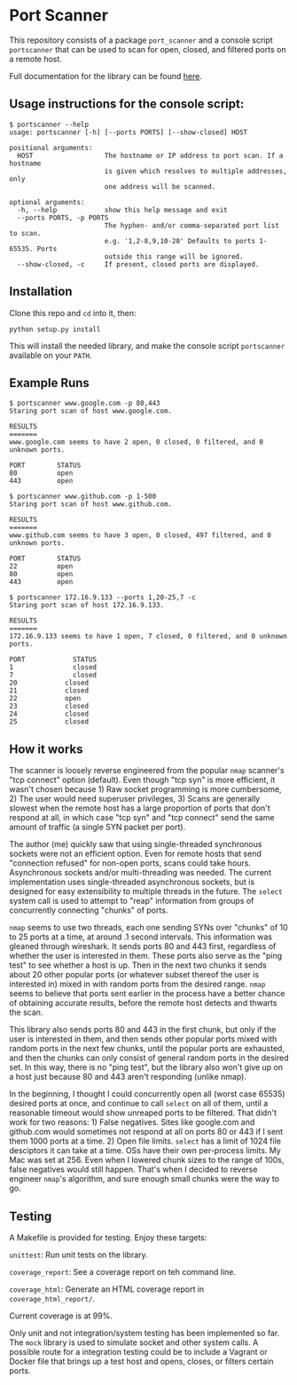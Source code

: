 # Port Scanner

This repository consists of a package ``port_scanner`` and a console script ``portscanner`` that can be used to scan for open, closed, and filtered ports on a remote host.

Full documentation for the library can be found [here](link).

## Usage instructions for the console script:

```
$ portscanner --help
usage: portscanner [-h] [--ports PORTS] [--show-closed] HOST

positional arguments:
  HOST                  The hostname or IP address to port scan. If a hostname
                        is given which resolves to multiple addresses, only
                        one address will be scanned.

optional arguments:
  -h, --help            show this help message and exit
  --ports PORTS, -p PORTS
                        The hyphen- and/or comma-separated port list to scan.
                        e.g. '1,2-8,9,10-20' Defaults to ports 1-65535. Ports
                        outside this range will be ignored.
  --show-closed, -c     If present, closed ports are displayed.
```

## Installation

Clone this repo and ``cd`` into it, then:

```
python setup.py install
```

This will install the needed library, and make the console script ``portscanner`` available on your ``PATH``.

## Example Runs

```
$ portscanner www.google.com -p 80,443
Staring port scan of host www.google.com.

RESULTS
=======
www.google.com seems to have 2 open, 0 closed, 0 filtered, and 0 unknown ports.

PORT        STATUS
80          open
443         open
```

```
$ portscanner www.github.com -p 1-500
Staring port scan of host www.github.com.

RESULTS
=======
www.github.com seems to have 3 open, 0 closed, 497 filtered, and 0 unknown ports.

PORT        STATUS
22          open
80          open
443         open
```

```
$ portscanner 172.16.9.133 --ports 1,20-25,7 -c
Staring port scan of host 172.16.9.133.

RESULTS
=======
172.16.9.133 seems to have 1 open, 7 closed, 0 filtered, and 0 unknown ports.

PORT		    STATUS
1		        closed
7		        closed
20		      closed
21		      closed
22		      open
23		      closed
24		      closed
25		      closed
```

## How it works

The scanner is loosely reverse engineered from the popular ``nmap`` scanner's "tcp connect" option (default). Even though "tcp syn" is more efficient, it wasn't chosen because 1) Raw socket programming is more cumbersome, 2) The user would need superuser privileges, 3) Scans are generally slowest when the remote host has a large proportion of ports that don't respond at all, in which case "tcp syn" and "tcp connect" send the same amount of traffic (a single SYN packet per port).

The author (me) quickly saw that using single-threaded synchronous sockets were not an efficient option. Even for remote hosts that send "connection refused" for non-open ports, scans could take hours. Asynchronous sockets and/or multi-threading was needed. The current implementation uses single-threaded asynchronous sockets, but is designed for easy extensibility to multiple threads in the future. The ``select`` system call is used to attempt to "reap" information from groups of concurrently connecting "chunks" of ports.

``nmap`` seems to use two threads, each one sending SYNs over "chunks" of 10 to 25 ports at a time, at around .1 second intervals. This information was gleaned through wireshark. It sends ports 80 and 443 first, regardless of whether the user is interested in them. These ports also serve as the "ping test" to see whether a host is up. Then in the next two chunks it sends about 20 other popular ports (or whatever subset thereof the user is interested in) mixed in with random ports from the desired range. ``nmap`` seems to believe that ports sent earlier in the process have a better chance of obtaining accurate results, before the remote host detects and thwarts the scan.

This library also sends ports 80 and 443 in the first chunk, but only if the user is interested in them, and then sends other popular ports mixed with random ports in the next few chunks, until the popular ports are exhausted, and then the chunks can only consist of general random ports in the desired set. In this way, there is no "ping test", but the library also won't give up on a host just because 80 and 443 aren't responding (unlike nmap).

In the beginning, I thought I could concurrently open all (worst case 65535) desired ports at once, and continue to call ``select`` on all of them, until a reasonable timeout would show unreaped ports to be filtered. That didn't work for two reasons: 1) False negatives. Sites like google.com and github.com would sometimes not respond at all on ports 80 or 443 if I sent them 1000 ports at a time. 2) Open file limits. ``select`` has a limit of 1024 file desciptors it can take at a time. OSs have their own per-process limits. My Mac was set at 256. Even when I lowered chunk sizes to the range of 100s, false negatives would still happen. That's when I decided to reverse engineer ``nmap``'s algorithm, and sure enough small chunks were the way to go.

## Testing

A Makefile is provided for testing. Enjoy these targets:

``unittest``: Run unit tests on the library.

``coverage_report``: See a coverage report on teh command line.

``coverage_html``: Generate an HTML coverage report in ``coverage_html_report/``.

Current coverage is at 99%.

Only unit and not integration/system testing has been implemented so far. The ``mock`` library is used to simulate socket and other system calls. A possible route for a integration testing could be to include a Vagrant or Docker file that brings up a test host and opens, closes, or filters certain ports.
